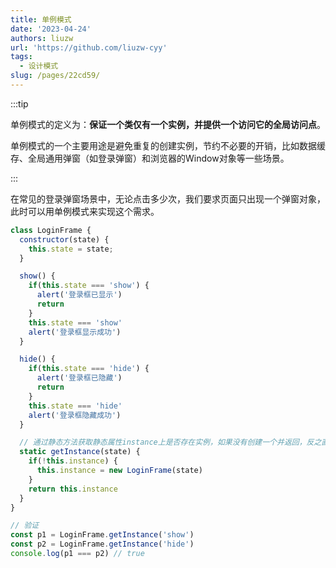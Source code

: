```yaml
---
title: 单例模式
date: '2023-04-24'
authors: liuzw
url: 'https://github.com/liuzw-cyy'
tags:
  - 设计模式
slug: /pages/22cd59/
---
```


:::tip

单例模式的定义为：**保证一个类仅有一个实例，并提供一个访问它的全局访问点**。

单例模式的一个主要用途是避免重复的创建实例，节约不必要的开销，比如数据缓存、全局通用弹窗（如登录弹窗）和浏览器的Window对象等一些场景。

:::

在常见的登录弹窗场景中，无论点击多少次，我们要求页面只出现一个弹窗对象，此时可以用单例模式来实现这个需求。

```js
class LoginFrame {
  constructor(state) {
    this.state = state;
  }

  show() {
    if(this.state === 'show') {
      alert('登录框已显示')
      return
    }
    this.state === 'show'
    alert('登录框显示成功')
  }

  hide() {
    if(this.state === 'hide') {
      alert('登录框已隐藏')
      return
    }
    this.state === 'hide'
    alert('登录框隐藏成功')
  }

  // 通过静态方法获取静态属性instance上是否存在实例，如果没有创建一个并返回，反之直接返回已有的实例
  static getInstance(state) {
    if(!this.instance) {
      this.instance = new LoginFrame(state)
    }
    return this.instance
  }
}

// 验证
const p1 = LoginFrame.getInstance('show')
const p2 = LoginFrame.getInstance('hide')
console.log(p1 === p2) // true
```


